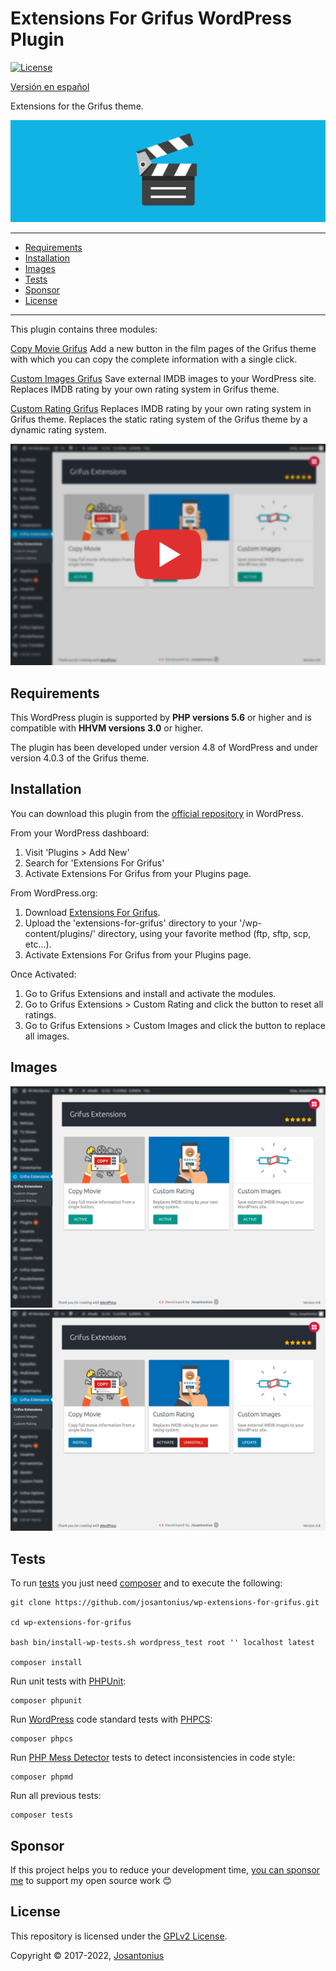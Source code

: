 # Extensions For Grifus WordPress Plugin

[![License](https://poser.pugx.org/josantonius/wp-extensions-for-grifus/license)](https://packagist.org/packages/josantonius/wp-extensions-for-grifus)

[Versión en español](README-ES.md)

Extensions for the Grifus theme.

![image](resources/banner-1544x500.png)

---

- [Requirements](#requirements)
- [Installation](#installation)
- [Images](#images)
- [Tests](#tests)
- [Sponsor](#Sponsor)
- [License](#license)

---

This plugin contains three modules:

[Copy Movie Grifus](https://github.com/eliasis-framework/copy-movie-grifus.git)
Add a new button in the film pages of the Grifus theme with which you can copy the complete information with a single click.

[Custom Images Grifus](https://github.com/eliasis-framework/custom-images-grifus.git)
Save external IMDB images to your WordPress site. Replaces IMDB rating by your own rating system in Grifus theme.

[Custom Rating Grifus](https://github.com/eliasis-framework/custom-rating-grifus.git)
Replaces IMDB rating by your own rating system in Grifus theme. Replaces the static rating system of the Grifus theme by a dynamic rating system.

<p align="center">
  <a href="resources/extensions-for-grifus-wordpress-plugin-english.mp4" title="Extensions For Grifus">
   <img src="resources/thumbnail-english-video.png">
  </a>
</p>

## Requirements

This WordPress plugin is supported by **PHP versions 5.6** or higher and is compatible with **HHVM versions 3.0** or higher.

The plugin has been developed under version 4.8 of WordPress and under version 4.0.3 of the Grifus theme.

## Installation

You can download this plugin from the [official repository](https://es.wordpress.org/plugins/extensions-for-grifus/) in WordPress.

From your WordPress dashboard:

 1. Visit 'Plugins > Add New'
 2. Search for 'Extensions For Grifus'
 3. Activate Extensions For Grifus from your Plugins page.

From WordPress.org:

 1. Download [Extensions For Grifus](https://es.wordpress.org/plugins/extensions-for-grifus/).
 2. Upload the 'extensions-for-grifus' directory to your '/wp-content/plugins/' directory, using your favorite method (ftp, sftp, scp, etc...).
 3. Activate Extensions For Grifus from your Plugins page.

Once Activated:

 1. Go to Grifus Extensions and install and activate the modules.
 2. Go to Grifus Extensions > Custom Rating and click the button to reset all ratings.
 3. Go to Grifus Extensions > Custom Images and click the button to replace all images.

## Images

![image](resources/screenshot-1.png)
![image](resources/screenshot-2.png)

## Tests

To run [tests](tests) you just need [composer](http://getcomposer.org/download/) and to execute the following:

    git clone https://github.com/josantonius/wp-extensions-for-grifus.git
    
    cd wp-extensions-for-grifus

    bash bin/install-wp-tests.sh wordpress_test root '' localhost latest

    composer install

Run unit tests with [PHPUnit](https://phpunit.de/):

    composer phpunit

Run [WordPress](https://github.com/WordPress-Coding-Standards/WordPress-Coding-Standards/) code standard tests with [PHPCS](https://github.com/squizlabs/PHP_CodeSniffer):

    composer phpcs

Run [PHP Mess Detector](https://phpmd.org/) tests to detect inconsistencies in code style:

    composer phpmd

Run all previous tests:

    composer tests

## Sponsor

If this project helps you to reduce your development time,
[you can sponsor me](https://github.com/josantonius#sponsor) to support my open source work :blush:

## License

This repository is licensed under the [GPLv2 License](LICENSE).

Copyright © 2017-2022, [Josantonius](https://github.com/josantonius#contact)
